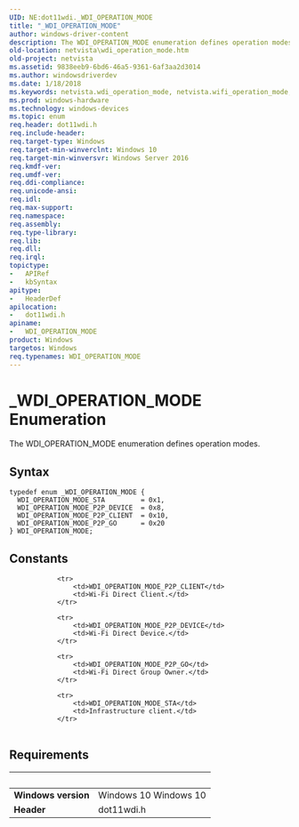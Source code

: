 ```yaml
---
UID: NE:dot11wdi._WDI_OPERATION_MODE
title: "_WDI_OPERATION_MODE"
author: windows-driver-content
description: The WDI_OPERATION_MODE enumeration defines operation modes.
old-location: netvista\wdi_operation_mode.htm
old-project: netvista
ms.assetid: 9838eeb9-6bd6-46a5-9361-6af3aa2d3014
ms.author: windowsdriverdev
ms.date: 1/18/2018
ms.keywords: netvista.wdi_operation_mode, netvista.wifi_operation_mode, WDI_OPERATION_MODE_P2P_DEVICE, dot11wdi/WDI_OPERATION_MODE_P2P_CLIENT, dot11wdi/WDI_OPERATION_MODE_STA, dot11wdi/WDI_OPERATION_MODE, dot11wdi/WDI_OPERATION_MODE_P2P_DEVICE, WDI_OPERATION_MODE, dot11wdi/WDI_OPERATION_MODE_P2P_GO, _WDI_OPERATION_MODE, WDI_OPERATION_MODE_P2P_GO, WDI_OPERATION_MODE enumeration [Network Drivers Starting with Windows Vista], WDI_OPERATION_MODE_STA, WDI_OPERATION_MODE_P2P_CLIENT
ms.prod: windows-hardware
ms.technology: windows-devices
ms.topic: enum
req.header: dot11wdi.h
req.include-header: 
req.target-type: Windows
req.target-min-winverclnt: Windows 10
req.target-min-winversvr: Windows Server 2016
req.kmdf-ver: 
req.umdf-ver: 
req.ddi-compliance: 
req.unicode-ansi: 
req.idl: 
req.max-support: 
req.namespace: 
req.assembly: 
req.type-library: 
req.lib: 
req.dll: 
req.irql: 
topictype:
-	APIRef
-	kbSyntax
apitype:
-	HeaderDef
apilocation:
-	dot11wdi.h
apiname:
-	WDI_OPERATION_MODE
product: Windows
targetos: Windows
req.typenames: WDI_OPERATION_MODE
---
```


# _WDI_OPERATION_MODE Enumeration
The WDI_OPERATION_MODE enumeration defines operation modes.

## Syntax
````
typedef enum _WDI_OPERATION_MODE { 
  WDI_OPERATION_MODE_STA         = 0x1,
  WDI_OPERATION_MODE_P2P_DEVICE  = 0x8,
  WDI_OPERATION_MODE_P2P_CLIENT  = 0x10,
  WDI_OPERATION_MODE_P2P_GO      = 0x20
} WDI_OPERATION_MODE;
````

## Constants

<table>
            
                <tr>
                    <td>WDI_OPERATION_MODE_P2P_CLIENT</td>
                    <td>Wi-Fi Direct Client.</td>
                </tr>
            
                <tr>
                    <td>WDI_OPERATION_MODE_P2P_DEVICE</td>
                    <td>Wi-Fi Direct Device.</td>
                </tr>
            
                <tr>
                    <td>WDI_OPERATION_MODE_P2P_GO</td>
                    <td>Wi-Fi Direct Group Owner.</td>
                </tr>
            
                <tr>
                    <td>WDI_OPERATION_MODE_STA</td>
                    <td>Infrastructure client.</td>
                </tr>
</table>


## Requirements
| &nbsp; | &nbsp; |
| ---- |:---- |
| **Windows version** | Windows 10 Windows 10 |
| **Header** | dot11wdi.h |